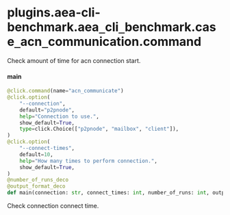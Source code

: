 <a id="plugins.aea-cli-benchmark.aea_cli_benchmark.case_acn_communication.command"></a>

# plugins.aea-cli-benchmark.aea`_`cli`_`benchmark.case`_`acn`_`communication.command

Check amount of time for acn connection start.

<a id="plugins.aea-cli-benchmark.aea_cli_benchmark.case_acn_communication.command.main"></a>

#### main

```python
@click.command(name="acn_communicate")
@click.option(
    "--connection",
    default="p2pnode",
    help="Connection to use.",
    show_default=True,
    type=click.Choice(["p2pnode", "mailbox", "client"]),
)
@click.option(
    "--connect-times",
    default=10,
    help="How many times to perform connection.",
    show_default=True,
)
@number_of_runs_deco
@output_format_deco
def main(connection: str, connect_times: int, number_of_runs: int, output_format: str) -> Any
```

Check connection connect time.

